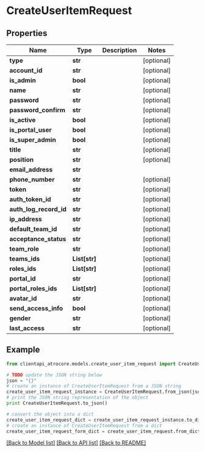 # CreateUserItemRequest


## Properties
Name | Type | Description | Notes
------------ | ------------- | ------------- | -------------
**type** | **str** |  | [optional] 
**account_id** | **str** |  | [optional] 
**is_admin** | **bool** |  | [optional] 
**name** | **str** |  | [optional] 
**password** | **str** |  | [optional] 
**password_confirm** | **str** |  | [optional] 
**is_active** | **bool** |  | [optional] 
**is_portal_user** | **bool** |  | [optional] 
**is_super_admin** | **bool** |  | [optional] 
**title** | **str** |  | [optional] 
**position** | **str** |  | [optional] 
**email_address** | **str** |  | 
**phone_number** | **str** |  | [optional] 
**token** | **str** |  | [optional] 
**auth_token_id** | **str** |  | [optional] 
**auth_log_record_id** | **str** |  | [optional] 
**ip_address** | **str** |  | [optional] 
**default_team_id** | **str** |  | [optional] 
**acceptance_status** | **str** |  | [optional] 
**team_role** | **str** |  | [optional] 
**teams_ids** | **List[str]** |  | [optional] 
**roles_ids** | **List[str]** |  | [optional] 
**portal_id** | **str** |  | [optional] 
**portal_roles_ids** | **List[str]** |  | [optional] 
**avatar_id** | **str** |  | [optional] 
**send_access_info** | **bool** |  | [optional] 
**gender** | **str** |  | [optional] 
**last_access** | **str** |  | [optional] 

## Example

```python
from clientapi_atrocore.models.create_user_item_request import CreateUserItemRequest

# TODO update the JSON string below
json = "{}"
# create an instance of CreateUserItemRequest from a JSON string
create_user_item_request_instance = CreateUserItemRequest.from_json(json)
# print the JSON string representation of the object
print CreateUserItemRequest.to_json()

# convert the object into a dict
create_user_item_request_dict = create_user_item_request_instance.to_dict()
# create an instance of CreateUserItemRequest from a dict
create_user_item_request_form_dict = create_user_item_request.from_dict(create_user_item_request_dict)
```
[[Back to Model list]](../README.md#documentation-for-models) [[Back to API list]](../README.md#documentation-for-api-endpoints) [[Back to README]](../README.md)



